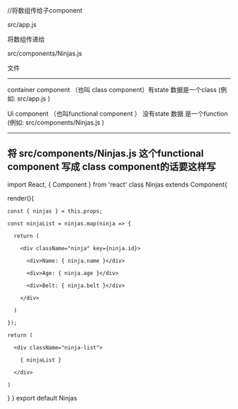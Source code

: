 //将数组传给子component


src/app.js 

将数组传递给

src/components/Ninjas.js 

文件

------------------------------------------------------

container component （也叫 class component）有state 数据是一个class   (例如: src/app.js )

Ui component （也叫functional component ） 没有state 数据 是一个function    (例如: src/components/Ninjas.js )


-------------------------------------------------------

将 src/components/Ninjas.js  这个functional component 写成 class component的话要这样写
---------------------------------------------------------------------------


import React, { Component } from 'react'
class Ninjas extends Component{

  render(){
  
    const { ninjas } = this.props;
    
    const ninjaList = ninjas.map(ninja => {
    
      return (
      
        <div className="ninja" key={ninja.id}>
        
          <div>Name: { ninja.name }</div>
          
          <div>Age: { ninja.age }</div>
          
          <div>Belt: { ninja.belt }</div>
          
        </div>
        
      )
      
    });
    
    return (
    
      <div className="ninja-list">
      
        { ninjaList }
        
      </div>
      
    )
  }
}
export default Ninjas
